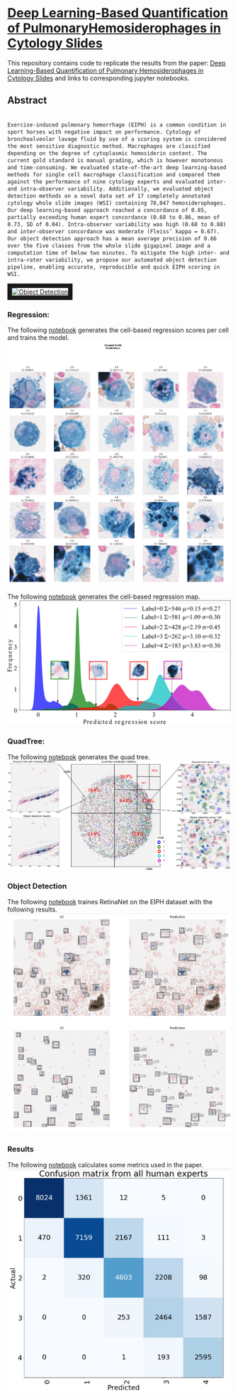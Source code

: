 # [Deep Learning-Based Quantification of PulmonaryHemosiderophages in Cytology Slides](https://www.nature.com/articles/s41598-020-65958-2)

This repository contains code to replicate the results from the paper:
[Deep Learning-Based Quantification of Pulmonary Hemosiderophages in Cytology Slides](https://www.nature.com/articles/s41598-020-65958-2) and links to corresponding jupyter notebooks. 

## Abstract
```

Exercise-induced pulmonary hemorrhage (EIPH) is a common condition in sport horses with negative impact on performance. Cytology of bronchoalveolar lavage fluid by use of a scoring system is considered the most sensitive diagnostic method. Macrophages are classified depending on the degree of cytoplasmic hemosiderin content. The current gold standard is manual grading, which is however monotonous and time-consuming. We evaluated state-of-the-art deep learning-based methods for single cell macrophage classification and compared them against the performance of nine cytology experts and evaluated inter- and intra-observer variability. Additionally, we evaluated object detection methods on a novel data set of 17 completely annotated cytology whole slide images (WSI) containing 78,047 hemosiderophages. Our deep learning-based approach reached a concordance of 0.85, partially exceeding human expert concordance (0.68 to 0.86, mean of 0.73, SD of 0.04). Intra-observer variability was high (0.68 to 0.88) and inter-observer concordance was moderate (Fleiss’ kappa = 0.67). Our object detection approach has a mean average precision of 0.66 over the five classes from the whole slide gigapixel image and a computation time of below two minutes. To mitigate the high inter- and intra-rater variability, we propose our automated object detection pipeline, enabling accurate, reproducible and quick EIPH scoring in WSI.

``` 




<a href="http://www.youtube.com/watch?feature=player_embedded&v=6azMAYpsyRw" target="_blank"><img src="http://img.youtube.com/vi/6azMAYpsyRw/0.jpg" 
alt="Object Detection" width="240" height="180" border="10" /></a>


### Regression:

The following [notebook](Regression/baseline.ipynb) generates the cell-based regression scores per cell and trains the model. 
![alt text](../ReadmeImages/RegressionCellScores.png "Cell based regression results.")




The following [notebook](Regression/baseline.ipynb) generates the cell-based regression map. 
![alt text](../ReadmeImages/Density2.png "Cell based regression results.")



### QuadTree:

The following [notebook](QuadTree/QTree.ipynb) generates the quad tree. 
![alt text](../ReadmeImages/ObjectDetectionWithQuadTree.png "Quad tree with object detection results.")


### Object Detection

The following [notebook](Detection/baseline-level0.ipynb) traines RetinaNet on the EIPH dataset with the following results. 
![alt text](../ReadmeImages/Cells1.png "Quad tree with object detection results.")


### Results 

The following [notebook](Statistics/ClassificationResults.ipynb) calculates some metrics used in the paper. 
![alt text](../ReadmeImages/ConfusionMatrix.png "Confusion Matrix")